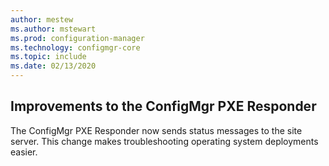 ```yaml
---
author: mestew
ms.author: mstewart
ms.prod: configuration-manager
ms.technology: configmgr-core
ms.topic: include
ms.date: 02/13/2020
---
```


## <a name="bkmk_pxe"></a> Improvements to the ConfigMgr PXE Responder 
<!--5568051 & 5528656-->
The ConfigMgr PXE Responder now sends status messages to the site server. This change makes troubleshooting operating system deployments easier.  
